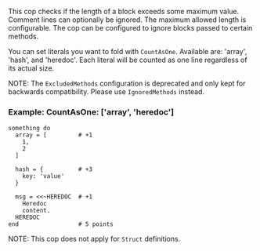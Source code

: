 This cop checks if the length of a block exceeds some maximum value.
Comment lines can optionally be ignored.
The maximum allowed length is configurable.
The cop can be configured to ignore blocks passed to certain methods.

You can set literals you want to fold with `CountAsOne`.
Available are: 'array', 'hash', and 'heredoc'. Each literal
will be counted as one line regardless of its actual size.


NOTE: The `ExcludedMethods` configuration is deprecated and only kept
for backwards compatibility. Please use `IgnoredMethods` instead.

### Example: CountAsOne: ['array', 'heredoc']

    something do
      array = [         # +1
        1,
        2
      ]

      hash = {          # +3
        key: 'value'
      }

      msg = <<~HEREDOC  # +1
        Heredoc
        content.
      HEREDOC
    end                 # 5 points

NOTE: This cop does not apply for `Struct` definitions.